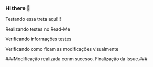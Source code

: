 ### Hi there 👋

Testando essa treta aqui!!! 

Realizando testes no Read-Me

Verificando informações testes

Verificando como ficam as modificações visualmente

###Modificação realizada conm sucesso. Finalização da Issue.### 
